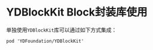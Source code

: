 # YDBlockKit Block封装库使用

单独使用`YDBlockKit`库可以通过如下方式集成：

``` cocoapods
pod 'YDFoundation/YDBlockKit'
```
